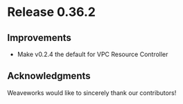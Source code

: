 # Release 0.36.2

## Improvements
- Make v0.2.4 the default for VPC Resource Controller

## Acknowledgments
Weaveworks would like to sincerely thank our contributors!
